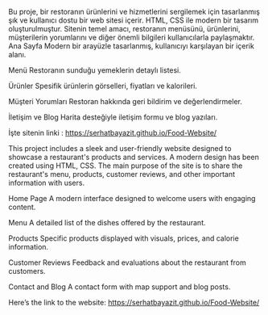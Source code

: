 Bu proje, bir restoranın ürünlerini ve hizmetlerini sergilemek için tasarlanmış şık ve kullanıcı dostu bir web sitesi içerir. HTML, CSS ile modern bir tasarım oluşturulmuştur. Sitenin temel amacı, restoranın menüsünü, ürünlerini, müşterilerin yorumlarını ve diğer önemli bilgileri kullanıcılarla paylaşmaktır.
Ana Sayfa
Modern bir arayüzle tasarlanmış, kullanıcıyı karşılayan bir içerik alanı.

Menü
Restoranın sunduğu yemeklerin detaylı listesi.

Ürünler
Spesifik ürünlerin görselleri, fiyatları ve kalorileri.

Müşteri Yorumları
Restoran hakkında geri bildirim ve değerlendirmeler.

İletişim ve Blog
Harita desteğiyle iletişim formu ve blog yazıları.

İşte sitenin linki : https://serhatbayazit.github.io/Food-Website/



This project includes a sleek and user-friendly website designed to showcase a restaurant's products and services. A modern design has been created using HTML, CSS. The main purpose of the site is to share the restaurant's menu, products, customer reviews, and other important information with users.

Home Page
A modern interface designed to welcome users with engaging content.

Menu
A detailed list of the dishes offered by the restaurant.

Products
Specific products displayed with visuals, prices, and calorie information.

Customer Reviews
Feedback and evaluations about the restaurant from customers.

Contact and Blog
A contact form with map support and blog posts.

Here’s the link to the website: https://serhatbayazit.github.io/Food-Website/
